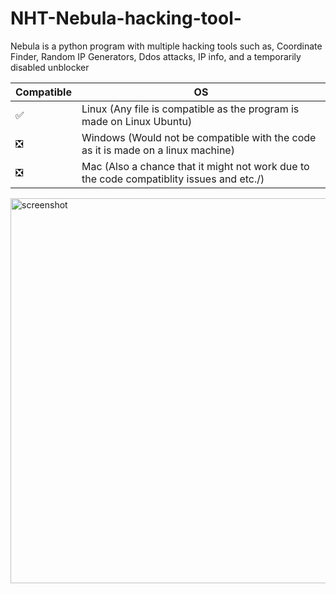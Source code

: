 # NHT-Nebula-hacking-tool-
Nebula is a python program with multiple hacking tools such as, Coordinate Finder, Random IP Generators, Ddos attacks, IP info, and a temporarily disabled unblocker


| Compatible | OS |
| --- | --- |
| ✅ | Linux     (Any file is compatible as the program is made on Linux Ubuntu)                                                     |
| ❎ | Windows   (Would not be compatible with the code as it is made on a linux machine)                   |
| ❎ | Mac       (Also a chance that it might not work due to the code compatiblity issues and etc./)              |
<img width="1051" height="616" alt="screenshot" src="https://github.com/user-attachments/assets/6ba9a852-17aa-4e98-acc1-7396a2d5814b" />
